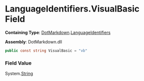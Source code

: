 # LanguageIdentifiers\.VisualBasic Field

**Containing Type**: [DotMarkdown](../../README.md)\.[LanguageIdentifiers](../README.md)

**Assembly**: DotMarkdown\.dll

```csharp
public const string VisualBasic = "vb"
```

### Field Value

System\.[String](https://docs.microsoft.com/en-us/dotnet/api/system.string)